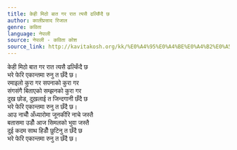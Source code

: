 ```yaml
---
title: केही मिठो बात गर रात त्यसै ढल्किँदै छ
author: कालीप्रसाद रिजाल
genre: कविता
language: नेपाली
source: नेपाली - कविता कोश
source_link: http://kavitakosh.org/kk/%E0%A4%95%E0%A4%BE%E0%A4%B2%E0%A5%80%E0%A4%AA%E0%A5%8D%E0%A4%B0%E0%A4%B8%E0%A4%BE%E0%A4%A6_%E0%A4%B0%E0%A4%BF%E0%A4%9C%E0%A4%BE%E0%A4%B2
---
```


केही मिठो बात गर रात त्यसै ढल्किँदै छ  
भरे फेरि एकान्तमा रुनु त छँदै छ।  
रमाइलो कुरा गर सपनाको कुरा गर  
संगसंगै बिताएको सम्झनको कुरा गर  
दुख छोड, दुख़लाई त जिन्दगानी छँदै छ  
भरे फेरि एकान्तमा रुनु त छँदै छ।  
आउ नाचौँ अँध्यारोमा जूनकीरि नाचे जस्तै  
बतासमा उडौँ आज सिमलको भुवा जस्तै  
दुई कदम साथ हिडौँ छुटिनु त छँदै छ  
भरे फेरि एकान्तमा रुनु त छँदै छ।
